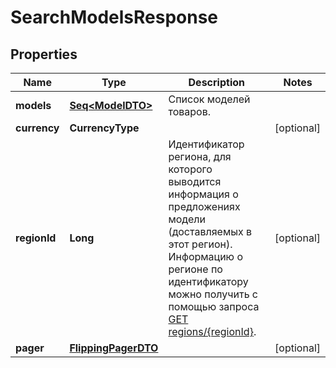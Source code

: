 

# SearchModelsResponse


## Properties

Name | Type | Description | Notes
------------ | ------------- | ------------- | -------------
**models** | [**Seq&lt;ModelDTO&gt;**](ModelDTO.md) | Список моделей товаров. | 
**currency** | **CurrencyType** |  |  [optional]
**regionId** | **Long** | Идентификатор региона, для которого выводится информация о предложениях модели (доставляемых в этот регион).  Информацию о регионе по идентификатору можно получить с помощью запроса [GET regions/{regionId}](../../reference/regions/searchRegionsById.md).  |  [optional]
**pager** | [**FlippingPagerDTO**](FlippingPagerDTO.md) |  |  [optional]



